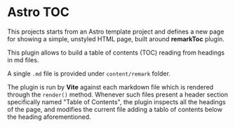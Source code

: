 # Astro TOC

This projects starts from an Astro template project and defines a new page for showing a simple, unstyled HTML page, built around **remarkToc** plugin.

This plugin allows to build a table of contents (TOC) reading from headings in md files.

A single `.md` file is provided under `content/remark` folder.

The plugin is run by **Vite** against each markdown file which is rendered through the `render()` method. Whenever such files present a header section specifically named "Table of Contents", the plugin inspects all the headings of the page, and modifies the current file adding a tablo of contents below the heading aforementioned.
